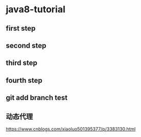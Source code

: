 # java8-tutorial
## first step
## second step
## third step
## fourth step

## git add branch test

## 动态代理
https://www.cnblogs.com/xiaoluo501395377/p/3383130.html
